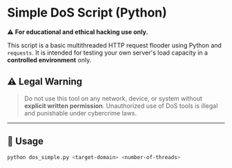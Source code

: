 # Simple DoS Script (Python)

⚠️ **For educational and ethical hacking use only.**

This script is a basic multithreaded HTTP request flooder using Python and `requests`. It is intended for testing your own server's load capacity in a **controlled environment** only.

## ⚠️ Legal Warning

> Do not use this tool on any network, device, or system without **explicit written permission**. Unauthorized use of DoS tools is illegal and punishable under cybercrime laws.

---

## 📜 Usage

```bash
python dos_simple.py <target-domain> <number-of-threads>
